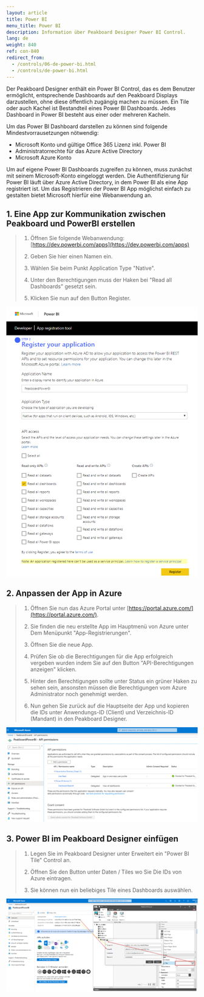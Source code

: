 ```yaml
---
layout: article
title: Power BI  
menu_title: Power BI
description: Information über Peakboard Designer Power BI Control.
lang: de
weight: 840
ref: con-840
redirect_from:
  - /controls/06-de-power-bi.html
  - /controls/de-power-bi.html
---
```


Der Peakboard Designer enthält ein Power BI Control, das es dem Benutzer ermöglicht, entsprechende Dashboards auf den Peakboard Displays darzustellen, ohne diese öffentlich zugängig machen zu müssen. Ein Tile oder auch Kachel ist Bestandteil eines Power BI Dashboards. Jedes Dashboard in Power BI besteht aus einer oder mehreren Kacheln. 

Um das Power BI Dashboard darstellen zu können sind folgende Mindestvorrausetzungen nötwendig:

* Microsoft Konto und gültige Office 365 Lizenz inkl. Power BI
* Administratorrechte für das Azure Active Directory
* Microsoft Azure Konto

Um auf eigene Power BI Dashboards zugreifen zu können, muss zunächst mit seinem Microsoft-Konto eingeloggt werden. Die Authentifizierung für Power BI läuft über Azure Active Directory, in dem Power BI als eine App registriert ist.
Um das Registrieren der Power BI App möglichst einfach zu gestalten bietet Microsoft hierfür eine Webanwendung an.


## 1. Eine App zur Kommunikation zwischen Peakboard und PowerBI erstellen

> 1. Öffnen Sie folgende Webanwendung: [https://dev.powerbi.com/apps](https://dev.powerbi.com/apps)
>
> 2. Geben Sie hier einen Namen ein.
>
> 3. Wählen Sie beim Punkt Application Type "Native".
>
> 4. Unter den Berechtigungen muss der Haken bei "Read all Dashboards" gesetzt sein.
>
> 5. Klicken Sie nun auf den Button Register. 
    
![image_1](/assets/images/Controls/Controls-Power/ControlsPowerBI01.png)


## 2. Anpassen der App in Azure

> 1. Öffnen Sie nun das Azure Portal unter [https://portal.azure.com/](https://portal.azure.com/).
> 
> 2. Sie finden die neu erstellte App im Hauptmenü von Azure unter Dem Menüpunkt "App-Registrierungen".
> 
> 3. Öffnen Sie die neue App.
> 
> 4. Prüfen Sie ob die Berechtigungen für die App erfolgreich vergeben wurden indem Sie auf den Button "API-Berechtigungen anzeigen" klicken.
> 
> 5. Hinter den Berechtigungen sollte unter Status ein grüner Haken zu sehen sein, ansonsten müssen die Berechtigungen vom Azure Administrator noch genehmigt werden.
> 
> 6. Nun gehen Sie zurück auf die Hauptseite der App und kopieren die IDs unter Anwendungs-ID (Client) und Verzeichnis-ID (Mandant) in den Peakboard Designer.
    
![image_1](/assets/images/Controls/Controls-Power/ControlsPowerBI02.png)

## 3. Power BI im Peakboard Designer einfügen

> 1. Legen Sie im Peakboard Designer unter Erweitert ein "Power BI Tile" Control an.
> 
> 2. Öffnen Sie den Button unter Daten / Tiles wo Sie Die IDs von Azure eintragen.
> 
> 3. Sie können nun ein beliebiges Tile eines Dashboards auswählen.


![image_1](/assets/images/Controls/Controls-Power/ControlsPowerBI03.png)
